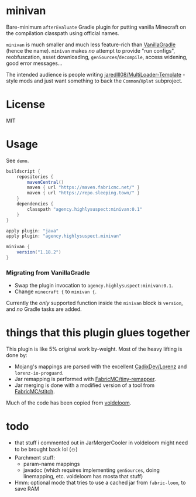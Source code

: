 # minivan

Bare-minimum `afterEvaluate` Gradle plugin for putting vanilla Minecraft on the compilation classpath using official names.

`minivan` is much smaller and much less feature-rich than [VanillaGradle](https://github.com/SpongePowered/VanillaGradle/) (hence the name). `minivan` makes *no* attempt to provide "run configs", reobfuscation, asset downloading, `genSources`/`decompile`, access widening, good error messages...

The intended audience is people writing [jaredlll08/MultiLoader-Template](https://github.com/jaredlll08/MultiLoader-Template) -style mods and just want something to back the `Common`/`Xplat` subproject.

# License

MIT

# Usage

See `demo`.

```gradle
buildscript {
	repositories {
		mavenCentral()
		maven { url "https://maven.fabricmc.net/" }
		maven { url "https://repo.sleeping.town/" }
	}
	dependencies {
		classpath "agency.highlysuspect:minivan:0.1"
	}
}

apply plugin: "java"
apply plugin: "agency.highlysuspect.minivan"

minivan {
	version("1.18.2")
}
```

### Migrating from VanillaGradle

* Swap the plugin invocation to `agency.highlysuspect:minivan:0.1`.
* Change `minecraft {` to `minivan {`.

Currently the *only* supported function inside the `minivan` block is `version`, and *no* Gradle tasks are added.

# things that this plugin glues together

This plugin is like 5% original work by-weight. Most of the heavy lifting is done by:

* Mojang's mappings are parsed with the excellent [CadixDev/Lorenz](https://github.com/CadixDev/Lorenz) and `lorenz-io-proguard`.
* Jar remapping is performed with [FabricMC/tiny-remapper](https://github.com/FabricMC/tiny-remapper).
* Jar merging is done with a modified version of a tool from [FabricMC/stitch](https://github.com/FabricMC/stitch).

Much of the code has been copied from [voldeloom](https://github.com/CrackedPolishedBlackstoneBricksMC/voldeloom/).

# todo

* that stuff i commented out in JarMergerCooler in voldeloom might need to be brought back lol (⛄)
* Parchment stuff:
  * param-name mappings
  * javadoc (which requires implementing `genSources`, doing linemapping, etc. voldeloom has mosta that stuff)
* Hmm: optional mode that tries to use a cached jar from `fabric-loom`, to save RAM 
